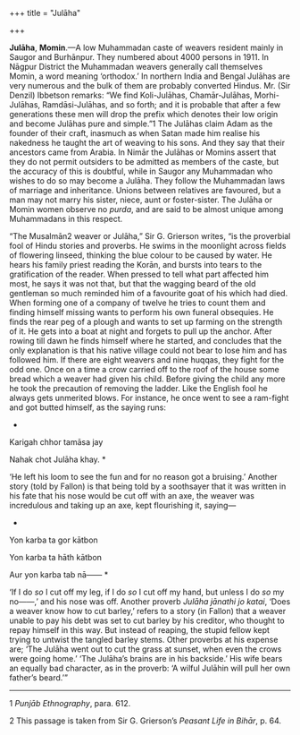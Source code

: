 +++
title = "Julāha"

+++



**Julāha**, **Momin**.—A low Muhammadan caste of weavers resident mainly in Saugor and Burhānpur. They numbered about 4000 persons in 1911. In Nāgpur District the Muhammadan weavers generally call themselves Momin, a word meaning ‘orthodox.’ In northern India and Bengal Julāhas are very numerous and the bulk of them are probably converted Hindus. Mr. \(Sir Denzil\) Ibbetson remarks: “We find Koli-Julāhas, Chamār-Julāhas, Morhi-Julāhas, Ramdāsi-Julāhas, and so forth; and it is probable that after a few generations these men will drop the prefix which denotes their low origin and become Julāhas pure and simple.”1 The Julāhas claim Adam as the founder of their craft, inasmuch as when Satan made him realise his nakedness he taught the art of weaving to his sons. And they say that their ancestors came from Arabia. In Nimār the Julāhas or Momins assert that they do not permit outsiders to be admitted as members of the caste, but the accuracy of this is doubtful, while in Saugor any Muhammadan who wishes to do so may become a Julāha. They follow the Muhammadan laws of marriage and inheritance. Unions between relatives are favoured, but a man may not marry his sister, niece, aunt or foster-sister. The Julāha or Momin women observe no *purda*, and are said to be almost unique among Muhammadans in this respect.

“The Musalmān2 weaver or Julāha,” Sir G. Grierson writes, “is the proverbial fool of Hindu stories and proverbs. He swims in the moonlight across fields of flowering linseed, thinking the blue colour to be caused by water. He hears his family priest reading the Korān, and bursts into tears to the gratification of the reader. When pressed to tell what part affected him most, he says it was not that, but that the wagging beard of the old gentleman so much reminded him of a favourite goat of his which had died. When forming one of a company of twelve he tries to count them and finding himself missing wants to perform his own funeral obsequies. He finds the rear peg of a plough and wants to set up farming on the strength of it. He gets into a boat at night and forgets to pull up the anchor. After rowing till dawn he finds himself where he started, and concludes that the only explanation is that his native village could not bear to lose him and has followed him. If there are eight weavers and nine huqqas, they fight for the odd one. Once on a time a crow carried off to the roof of the house some bread which a weaver had given his child. Before giving the child any more he took the precaution of removing the ladder. Like the English fool he always gets unmerited blows. For instance, he once went to see a ram-fight and got butted himself, as the saying runs:

*
Karigah chhor tamāsa jay

Nahak chot Julāha khay.
*

‘He left his loom to see the fun and for no reason got a bruising.’ Another story \(told by Fallon\) is that being told by a soothsayer that it was written in his fate that his nose would be cut off with an axe, the weaver was incredulous and taking up an axe, kept flourishing it, saying—

*
Yon karba ta gor kātbon

Yon karba ta hāth kātbon

Aur yon karba tab nā——
*



‘If I do *so* I cut off my leg, if I do *so* I cut off my hand, but unless I do *so* my no——,’ and his nose was off. Another proverb *Julāha jānathi jo katai*, ‘Does a weaver know how to cut barley,’ refers to a story \(in Fallon\) that a weaver unable to pay his debt was set to cut barley by his creditor, who thought to repay himself in this way. But instead of reaping, the stupid fellow kept trying to untwist the tangled barley stems. Other proverbs at his expense are; ‘The Julāha went out to cut the grass at sunset, when even the crows were going home.’ ‘The Julāha’s brains are in his backside.’ His wife bears an equally bad character, as in the proverb: ‘A wilful Julāhin will pull her own father’s beard.’”



* * *

1 *Punjāb Ethnography*, para. 612.

2 This passage is taken from Sir G. Grierson’s *Peasant Life in Bihār*, p. 64.




